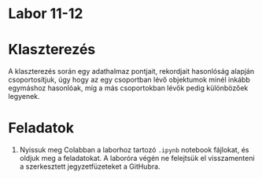 # Labor 11-12

# Klaszterezés
A klaszterezés során egy adathalmaz pontjait, rekordjait hasonlóság alapján csoportosítjuk, úgy hogy az egy csoportban lévő objektumok minél inkább egymáshoz hasonlóak, míg a más csoportokban lévők pedig különbözőek legyenek.

# Feladatok
1. Nyissuk meg Colabban a laborhoz tartozó ```.ipynb``` notebook fájlokat, és oldjuk meg a feladatokat. A laboróra végén ne felejtsük el visszamenteni a szerkesztett jegyzetfüzeteket a GitHubra. 
